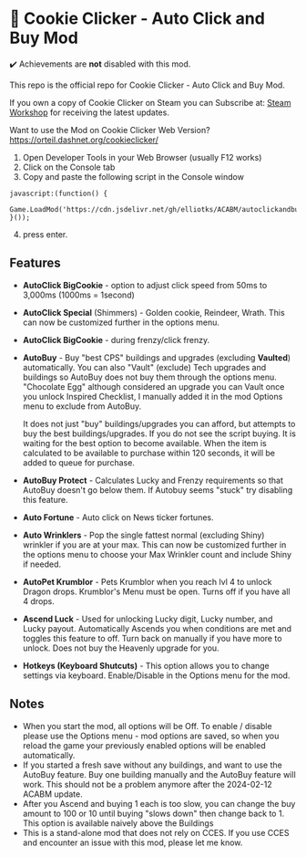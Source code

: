 # 🍪 Cookie Clicker - Auto Click and Buy Mod

✔️ Achievements are **not** disabled with this mod.

This repo is the official repo for Cookie Clicker - Auto Click and Buy Mod.

If you own a copy of Cookie Clicker on Steam you can Subscribe at: [Steam Workshop](https://steamcommunity.com/sharedfiles/filedetails/?id=2823633161&tscn=1690261417) for receiving the latest updates.

Want to use the Mod on Cookie Clicker Web Version?
https://orteil.dashnet.org/cookieclicker/

1. Open Developer Tools in your Web Browser (usually F12 works)
2. Click on the Console tab
3. Copy and paste the following script in the Console window

```
javascript:(function() {
    Game.LoadMod('https://cdn.jsdelivr.net/gh/elliotks/ACABM/autoclickandbuyMod/main.js');
}());
```

4. press enter.

## Features

- **AutoClick BigCookie** - option to adjust click speed from 50ms to 3,000ms (1000ms = 1second)
- **AutoClick Special** (Shimmers) - Golden cookie, Reindeer, Wrath. This can now be customized further in the options menu.
- **AutoClick BigCookie** - during frenzy/click frenzy.
- **AutoBuy** - Buy "best CPS" buildings and upgrades (excluding **Vaulted**) automatically. You can also "Vault" (exclude) Tech upgrades and buildings so AutoBuy does not buy them through the options menu. "Chocolate Egg" although considered an upgrade you can Vault once you unlock Inspired Checklist, I manually added it in the mod Options menu to exclude from AutoBuy.

  It does not just "buy" buildings/upgrades you can afford, but attempts to buy the best buildings/upgrades. If you do not see the script buying. It is waiting for the best option to become available. When the item is calculated to be available to purchase within 120 seconds, it will be added to queue for purchase.

- **AutoBuy Protect** - Calculates Lucky and Frenzy requirements so that AutoBuy doesn't go below them. If Autobuy seems "stuck" try disabling this feature.
- **Auto Fortune** - Auto click on News ticker fortunes.
- **Auto Wrinklers** - Pop the single fattest normal (excluding Shiny) wrinkler if you are at your max. This can now be customized further in the options menu to choose your Max Wrinkler count and include Shiny if needed.
- **AutoPet Krumblor** - Pets Krumblor when you reach lvl 4 to unlock Dragon drops. Krumblor's Menu must be open. Turns off if you have all 4 drops.
- **Ascend Luck** - Used for unlocking Lucky digit, Lucky number, and Lucky payout. Automatically Ascends you when conditions are met and toggles this feature to off. Turn back on manually if you have more to unlock. Does not buy the Heavenly upgrade for you.
- **Hotkeys (Keyboard Shutcuts)** - This option allows you to change settings via keyboard. Enable/Disable in the Options menu for the mod.

## Notes

- When you start the mod, all options will be Off. To enable / disable please use the Options menu - mod options are saved, so when you reload the game your previously enabled options will be enabled automatically.
- If you started a fresh save without any buildings, and want to use the AutoBuy feature. Buy one building manually and the AutoBuy feature will work. This should not be a problem anymore after the 2024-02-12 ACABM update.
- After you Ascend and buying 1 each is too slow, you can change the buy amount to 100 or 10 until buying "slows down" then change back to 1. This option is available naively above the Buildings
- This is a stand-alone mod that does not rely on CCES. If you use CCES and encounter an issue with this mod, please let me know.
